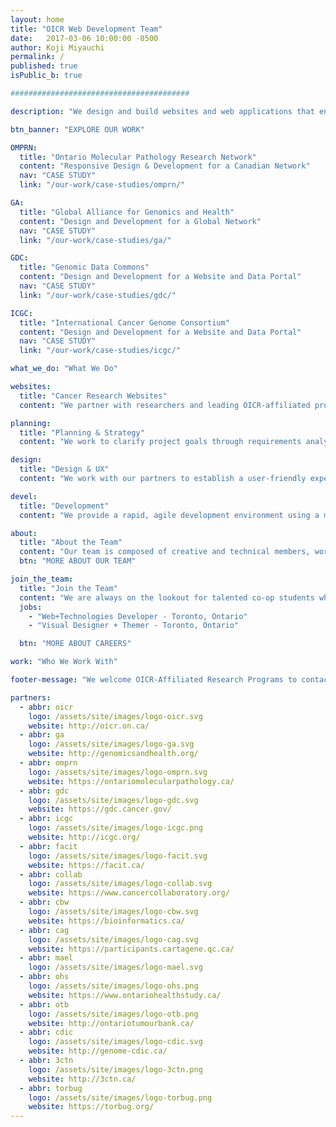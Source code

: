 ```yaml
---
layout: home
title: "OICR Web Development Team"
date:   2017-03-06 10:00:00 -0500
author: Koji Miyauchi
permalink: /
published: true
isPublic_b: true

########################################

description: "We design and build websites and web applications that enable OICR to present leading-edge cancer research that engages a global community for collaboration."

btn_banner: "EXPLORE OUR WORK"

OMPRN:
  title: "Ontario Molecular Pathology Research Network"
  content: "Responsive Design & Development for a Canadian Network"
  nav: "CASE STUDY"
  link: "/our-work/case-studies/omprn/"

GA:
  title: "Global Alliance for Genomics and Health"
  content: "Design and Development for a Global Network"
  nav: "CASE STUDY"
  link: "/our-work/case-studies/ga/"

GDC:
  title: "Genomic Data Commons"
  content: "Design and Development for a Website and Data Portal"
  nav: "CASE STUDY"
  link: "/our-work/case-studies/gdc/"

ICGC:
  title: "International Cancer Genome Consortium"
  content: "Design and Development for a Website and Data Portal"
  nav: "CASE STUDY"
  link: "/our-work/case-studies/icgc/"

what_we_do: "What We Do"

websites:
  title: "Cancer Research Websites"
  content: "We partner with researchers and leading OICR-affiliated programs in the cancer community to create comprehensive web solutions."

planning:
  title: "Planning & Strategy"
  content: "We work to clarify project goals through requirements analysis and meet those goals while minimizing financial and timeline risk for the program."

design:
  title: "Design & UX"
  content: "We work with our partners to establish a user-friendly experience and engaging look and feel that resonates with the website's primary users."

devel:
  title: "Development"
  content: "We provide a rapid, agile development environment using a modern web technology stack, ensuring applications meet design and device specifications."

about:
  title: "About the Team"
  content: "Our team is composed of creative and technical members, working on 20+ projects servicing both OICR's research and corporate programs. We apply rapid and intelligent design analysis, and agile implementation thereby enabling programs to focus on the high-value benefits for their users. We work on OICR's international, national and provincial research websites developing an extensive array of user-friendly, informative and operational websites. These websites support and communicate OICR's research services and deliver the programs' ambitious objectives."
  btn: "MORE ABOUT OUR TEAM"

join_the_team:
  title: "Join the Team"
  content: "We are always on the lookout for talented co-op students who help us out for 4-month terms. We have the following positions open:"
  jobs:
    - "Web+Technologies Developer - Toronto, Ontario"
    - "Visual Designer + Themer - Toronto, Ontario"

  btn: "MORE ABOUT CAREERS"

work: "Who We Work With"

footer-message: "We welcome OICR-Affiliated Research Programs to contact us for services and resources: "

partners:
  - abbr: oicr
    logo: /assets/site/images/logo-oicr.svg
    website: http://oicr.on.ca/
  - abbr: ga
    logo: /assets/site/images/logo-ga.svg
    website: http://genomicsandhealth.org/
  - abbr: omprn
    logo: /assets/site/images/logo-omprn.svg
    website: https://ontariomolecularpathology.ca/
  - abbr: gdc
    logo: /assets/site/images/logo-gdc.svg
    website: https://gdc.cancer.gov/
  - abbr: icgc
    logo: /assets/site/images/logo-icgc.png
    website: http://icgc.org/
  - abbr: facit
    logo: /assets/site/images/logo-facit.svg
    website: https://facit.ca/
  - abbr: collab
    logo: /assets/site/images/logo-collab.svg
    website: https://www.cancercollaboratory.org/
  - abbr: cbw
    logo: /assets/site/images/logo-cbw.svg
    website: https://bioinformatics.ca/
  - abbr: cag
    logo: /assets/site/images/logo-cag.svg
    website: https://participants.cartagene.qc.ca/
  - abbr: mael
    logo: /assets/site/images/logo-mael.svg
  - abbr: ohs
    logo: /assets/site/images/logo-ohs.png
    website: https://www.ontariohealthstudy.ca/
  - abbr: otb
    logo: /assets/site/images/logo-otb.png
    website: http://ontariotumourbank.ca/
  - abbr: cdic
    logo: /assets/site/images/logo-cdic.svg
    website: http://genome-cdic.ca/
  - abbr: 3ctn
    logo: /assets/site/images/logo-3ctn.png
    website: http://3ctn.ca/
  - abbr: torbug
    logo: /assets/site/images/logo-torbug.png
    website: https://torbug.org/
---
```

